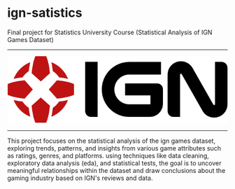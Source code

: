 # ign-satistics
Final project for Statistics University Course (Statistical Analysis of IGN Games Dataset)

---

![ignlogo](ignlogo.png)

---

This project focuses on the statistical analysis of the ign games dataset, exploring trends, patterns, and insights from various game attributes such as ratings, genres, and platforms. using techniques like data cleaning, exploratory data analysis (eda), and statistical tests, the goal is to uncover meaningful relationships within the dataset and draw conclusions about the gaming industry based on IGN's reviews and data.
